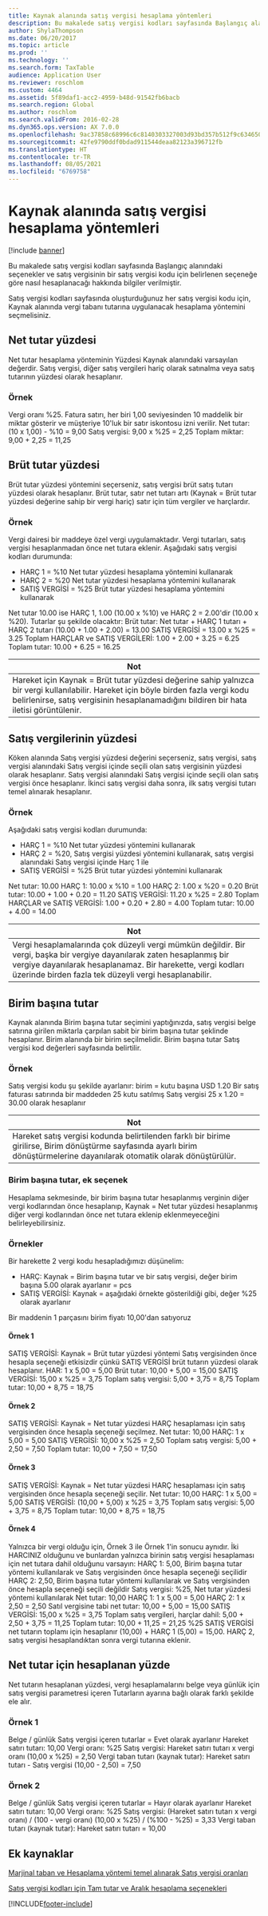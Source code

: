 ```yaml
---
title: Kaynak alanında satış vergisi hesaplama yöntemleri
description: Bu makalede satış vergisi kodları sayfasında Başlangıç alanındaki seçenekler ve satış vergisinin bir satış vergisi kodu için belirlenen seçeneğe göre nasıl hesaplanacağı hakkında bilgiler verilmiştir.
author: ShylaThompson
ms.date: 06/20/2017
ms.topic: article
ms.prod: ''
ms.technology: ''
ms.search.form: TaxTable
audience: Application User
ms.reviewer: roschlom
ms.custom: 4464
ms.assetid: 5f89daf1-acc2-4959-b48d-91542fb6bacb
ms.search.region: Global
ms.author: roschlom
ms.search.validFrom: 2016-02-28
ms.dyn365.ops.version: AX 7.0.0
ms.openlocfilehash: 9ac37858c68996c6c8140303327003d93bd357b512f9c634650b7e9df1284496
ms.sourcegitcommit: 42fe9790ddf0bdad911544deaa82123a396712fb
ms.translationtype: HT
ms.contentlocale: tr-TR
ms.lasthandoff: 08/05/2021
ms.locfileid: "6769758"
---
```

# <a name="sales-tax-calculation-methods-in-the-origin-field"></a>Kaynak alanında satış vergisi hesaplama yöntemleri

[!include [banner](../includes/banner.md)]

Bu makalede satış vergisi kodları sayfasında Başlangıç alanındaki seçenekler ve satış vergisinin bir satış vergisi kodu için belirlenen seçeneğe göre nasıl hesaplanacağı hakkında bilgiler verilmiştir.

Satış vergisi kodları sayfasında oluşturduğunuz her satış vergisi kodu için, Kaynak alanında vergi tabanı tutarına uygulanacak hesaplama yöntemini seçmelisiniz.

## <a name="percentage-of-net-amount"></a>Net tutar yüzdesi
Net tutar hesaplama yönteminin Yüzdesi Kaynak alanındaki varsayılan değerdir. Satış vergisi, diğer satış vergileri hariç olarak satınalma veya satış tutarının yüzdesi olarak hesaplanır.
### <a name="example"></a>Örnek

Vergi oranı %25. Fatura satırı, her biri 1,00 seviyesinden 10 maddelik bir miktar gösterir ve müşteriye 10'luk bir satır iskontosu izni verilir. Net tutar: (10 x 1,00) - %10 = 9,00 Satış vergisi: 9,00 x %25 = 2,25 Toplam miktar: 9,00 + 2,25 = 11,25

## <a name="percentage-of-gross-amount"></a>Brüt tutar yüzdesi
Brüt tutar yüzdesi yöntemini seçerseniz, satış vergisi brüt satış tutarı yüzdesi olarak hesaplanır. Brüt tutar, satır net tutarı artı (Kaynak = Brüt tutar yüzdesi değerine sahip bir vergi hariç) satır için tüm vergiler ve harçlardır.
### <a name="example"></a>Örnek

Vergi dairesi bir maddeye özel vergi uygulamaktadır. Vergi tutarları, satış vergisi hesaplanmadan önce net tutara eklenir. Aşağıdaki satış vergisi kodları durumunda:
-   HARÇ 1 = %10 Net tutar yüzdesi hesaplama yöntemini kullanarak
-   HARÇ 2 = %20 Net tutar yüzdesi hesaplama yöntemini kullanarak
-   SATIŞ VERGİSİ = %25 Brüt tutar yüzdesi hesaplama yöntemini kullanarak

Net tutar 10.00 ise HARÇ 1, 1.00 (10.00 x %10) ve HARÇ 2 = 2.00'dir (10.00 x %20). Tutarlar şu şekilde olacaktır: Brüt tutar: Net tutar + HARÇ 1 tutarı + HARÇ 2 tutarı (10.00 + 1.00 + 2.00) = 13.00 SATIŞ VERGİSİ = 13.00 x %25 = 3.25 Toplam HARÇLAR ve SATIŞ VERGİLERİ: 1.00 + 2.00 + 3.25 = 6.25 Toplam tutar: 10.00 + 6.25 = 16.25

| **Not**                                                                                                                                                                                                                 |
|--------------------------------------------------------------------------------------------------------------------------------------------------------------------------------------------------------------------------|
| Hareket için Kaynak = Brüt tutar yüzdesi değerine sahip yalnızca bir vergi kullanılabilir. Hareket için böyle birden fazla vergi kodu belirlenirse, satış vergisinin hesaplanamadığını bildiren bir hata iletisi görüntülenir. |


## <a name="percentage-of-sales-tax"></a>Satış vergilerinin yüzdesi

Köken alanında Satış vergisi yüzdesi değerini seçerseniz, satış vergisi, satış vergisi alanındaki Satış vergisi içinde seçili olan satış vergisinin yüzdesi olarak hesaplanır. Satış vergisi alanındaki Satış vergisi içinde seçili olan satış vergisi önce hesaplanır. İkinci satış vergisi daha sonra, ilk satış vergisi tutarı temel alınarak hesaplanır.
### <a name="example"></a>Örnek

Aşağıdaki satış vergisi kodları durumunda:
-   HARÇ 1 = %10 Net tutar yüzdesi yöntemini kullanarak
-   HARÇ 2 = %20, Satış vergisi yüzdesi yöntemini kullanarak, satış vergisi alanındaki Satış vergisi içinde Harç 1 ile
-   SATIŞ VERGİSİ = %25 Brüt tutar yüzdesi yöntemini kullanarak

Net tutar: 10.00 HARÇ 1: 10.00 x %10 = 1.00 HARÇ 2: 1.00 x %20 = 0.20 Brüt tutar: 10.00 + 1.00 + 0.20 = 11.20 SATIŞ VERGİSİ: 11.20 x %25 = 2.80 Toplam HARÇLAR ve SATIŞ VERGİSİ: 1.00 + 0.20 + 2.80 = 4.00 Toplam tutar: 10.00 + 4.00 = 14.00

| **Not**                                                                                                                                                                                                                    |
|-----------------------------------------------------------------------------------------------------------------------------------------------------------------------------------------------------------------------------|
| Vergi hesaplamalarında çok düzeyli vergi mümkün değildir. Bir vergi, başka bir vergiye dayanılarak zaten hesaplanmış bir vergiye dayanılarak hesaplanamaz. Bir harekette, vergi kodları üzerinde birden fazla tek düzeyli vergi hesaplanabilir. |

## <a name="amount-per-unit"></a>Birim başına tutar
Kaynak alanında Birim başına tutar seçimini yaptığınızda, satış vergisi belge satırına girilen miktarla çarpılan sabit bir birim başına tutar şeklinde hesaplanır. Birim alanında bir birim seçilmelidir. Birim başına tutar Satış vergisi kod değerleri sayfasında belirtilir.
### <a name="example"></a>Örnek

Satış vergisi kodu şu şekilde ayarlanır: birim = kutu başına USD 1.20 Bir satış faturası satırında bir maddeden 25 kutu satılmış Satış vergisi 25 x 1.20 = 30.00 olarak hesaplanır

| **Not**                                                                                                                                                                                                 |
|----------------------------------------------------------------------------------------------------------------------------------------------------------------------------------------------------------|
| Hareket satış vergisi kodunda belirtilenden farklı bir birime girilirse, Birim dönüştürme sayfasında ayarlı birim dönüştürmelerine dayanılarak otomatik olarak dönüştürülür. |

###  <a name="amount-per-unit-additional-option"></a>Birim başına tutar, ek seçenek

Hesaplama sekmesinde, bir birim başına tutar hesaplanmış verginin diğer vergi kodlarından önce hesaplanıp, Kaynak = Net tutar yüzdesi hesaplanmış diğer vergi kodlarından önce net tutara eklenip eklenmeyeceğini belirleyebilirsiniz.

### <a name="examples"></a>Örnekler

Bir harekette 2 vergi kodu hesapladığımızı düşünelim:

-   HARÇ: Kaynak = Birim başına tutar ve bir satış vergisi, değer birim başına 5.00 olarak ayarlanır = pcs
-   SATIŞ VERGİSİ: Kaynak = aşağıdaki örnekte gösterildiği gibi, değer %25 olarak ayarlanır

Bir maddenin 1 parçasını birim fiyatı 10,00'dan satıyoruz
#### <a name="example-1"></a>Örnek 1

SATIŞ VERGİSİ: Kaynak = Brüt tutar yüzdesi yöntemi Satış vergisinden önce hesapla seçeneği etkisizdir çünkü SATIŞ VERGİSİ brüt tutarın yüzdesi olarak hesaplanır. HAR: 1 x 5,00 = 5,00 Brüt tutar: 10,00 + 5,00 = 15,00 SATIŞ VERGİSİ: 15,00 x %25 = 3,75 Toplam satış vergisi: 5,00 + 3,75 = 8,75 Toplam tutar: 10,00 + 8,75 = 18,75

#### <a name="example-2"></a>Örnek 2

SATIŞ VERGİSİ: Kaynak = Net tutar yüzdesi HARÇ hesaplaması için satış vergisinden önce hesapla seçeneği seçilmez. Net tutar: 10,00 HARÇ: 1 x 5,00 = 5,00 SATIŞ VERGİSİ: 10,00 x %25 = 2,50 Toplam satış vergisi: 5,00 + 2,50 = 7,50 Toplam tutar: 10,00 + 7,50 = 17,50

#### <a name="example-3"></a>Örnek 3

SATIŞ VERGİSİ: Kaynak = Net tutar yüzdesi HARÇ hesaplaması için satış vergisinden önce hesapla seçeneği seçilir. Net tutar: 10,00 HARÇ: 1 x 5,00 = 5,00 SATIŞ VERGİSİ: (10,00 + 5,00) x %25 = 3,75 Toplam satış vergisi: 5,00 + 3,75 = 8,75 Toplam tutar: 10,00 + 8,75 = 18,75

#### <a name="example-4"></a>Örnek 4

Yalnızca bir vergi olduğu için, Örnek 3 ile Örnek 1'in sonucu aynıdır. İki HARCINIZ olduğunu ve bunlardan yalnızca birinin satış vergisi hesaplaması için net tutara dahil olduğunu varsayın: HARÇ 1: 5,00, Birim başına tutar yöntemi kullanılarak ve Satış vergisinden önce hesapla seçeneği seçilidir HARÇ 2: 2,50, Birim başına tutar yöntemi kullanılarak ve Satış vergisinden önce hesapla seçeneği seçili değildir Satış vergisi: %25, Net tutar yüzdesi yöntemi kullanılarak Net tutar: 10,00 HARÇ 1: 1 x 5,00 = 5,00 HARÇ 2: 1 x 2,50 = 2,50 Satıl vergisine tabi net tutar: 10,00 + 5,00 = 15,00 SATIŞ VERGİSİ: 15,00 x %25 = 3,75 Toplam satış vergileri, harçlar dahil: 5,00 + 2,50 + 3,75 = 11,25 Toplam tutar: 10,00 + 11,25 = 21,25 %25 SATIŞ VERGİSİ net tutarın toplamı için hesaplanır (10,00) + HARÇ 1 (5,00) = 15,00. HARÇ 2, satış vergisi hesaplandıktan sonra vergi tutarına eklenir.

## <a name="calculated-percentage-of-net-amount"></a>Net tutar için hesaplanan yüzde
Net tutarın hesaplanan yüzdesi, vergi hesaplamalarını belge veya günlük için satış vergisi parametresi içeren Tutarların ayarına bağlı olarak farklı şekilde ele alır.
### <a name="example-1"></a>Örnek 1

Belge / günlük Satış vergisi içeren tutarlar = Evet olarak ayarlanır Hareket satırı tutarı: 10,00 Vergi oranı: %25 Satış vergisi: Hareket satırı tutarı x vergi oranı (10,00 x %25) = 2,50 Vergi taban tutarı (kaynak tutar): Hareket satırı tutarı - Satış vergisi (10,00 - 2,50) = 7,50

### <a name="example-2"></a>Örnek 2

Belge / günlük Satış vergisi içeren tutarlar = Hayır olarak ayarlanır Hareket satırı tutarı: 10,00 Vergi oranı: %25 Satış vergisi: (Hareket satırı tutarı x vergi oranı) / (100 - vergi oranı) (10,00 x %25) / (%100 - %25) = 3,33 Vergi taban tutarı (kaynak tutar): Hareket satırı tutarı = 10,00



## <a name="additional-resources"></a>Ek kaynaklar

[Marjinal taban ve Hesaplama yöntemi temel alınarak Satış vergisi oranları](marginal-base-field.md)

[Satış vergisi kodları için Tam tutar ve Aralık hesaplama seçenekleri](whole-amount-interval-options-sales-tax-codes.md)





[!INCLUDE[footer-include](../../includes/footer-banner.md)]